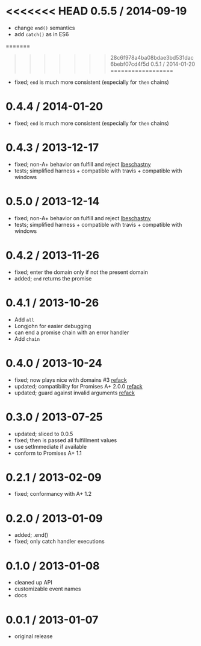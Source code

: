 <<<<<<< HEAD
0.5.5 / 2014-09-19
==================

 * change `end()` semantics
 * add `catch()` as in ES6

=======
>>>>>>> 28c6f978a4ba08bdae3bd531dac6bebf07cd4f5d
0.5.1 / 2014-01-20
==================

 * fixed; `end` is much more consistent (especially for `then` chains)

0.4.4 / 2014-01-20
==================

 * fixed; `end` is much more consistent (especially for `then` chains)

0.4.3 / 2013-12-17
==================

 * fixed; non-A+ behavior on fulfill and reject [lbeschastny](https://github.com/lbeschastny)
 * tests; simplified harness + compatible with travis + compatible with windows

0.5.0 / 2013-12-14
==================

 * fixed; non-A+ behavior on fulfill and reject [lbeschastny](https://github.com/lbeschastny)
 * tests; simplified harness + compatible with travis + compatible with windows

0.4.2 / 2013-11-26
==================

 * fixed; enter the domain only if not the present domain
 * added; `end` returns the promise

0.4.1 / 2013-10-26
==================

 * Add `all`
 * Longjohn for easier debugging
 * can end a promise chain with an error handler
 * Add ```chain```

0.4.0 / 2013-10-24
==================

 * fixed; now plays nice with domains #3 [refack](https://github.com/refack)
 * updated; compatibility for Promises A+ 2.0.0 [refack](https://github.com/refack)
 * updated; guard against invalid arguments [refack](https://github.com/refack)

0.3.0 / 2013-07-25
==================

  * updated; sliced to 0.0.5
  * fixed; then is passed all fulfillment values
  * use setImmediate if available
  * conform to Promises A+ 1.1

0.2.1 / 2013-02-09
==================

  * fixed; conformancy with A+ 1.2

0.2.0 / 2013-01-09
==================

  * added; .end()
  * fixed; only catch handler executions

0.1.0 / 2013-01-08
==================

  * cleaned up API
  * customizable event names
  * docs

0.0.1 / 2013-01-07
==================

  * original release

